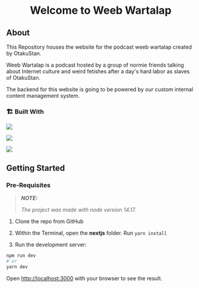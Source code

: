 <div align="center">
    <h1>Welcome to Weeb Wartalap</h1>
</div>

## About
This Repository houses the website for the podcast weeb wartalap created by OtakuStan. 

Weeb Wartalap is a podcast hosted by a group of normie friends talking about Internet culture and weird fetishes after a day's hard labor as slaves of OtakuStan.

The backend for this website is going to be powered by our custom internal content management system.


### 🏗️ Built With

<div>

[<img src="https://img.shields.io/badge/-Next-FFFFFF?style=for-the-badge&labelColor=black&logo=nextdotjs&logoColor=white">](https://nextjs.org/)


[<img src="https://img.shields.io/badge/-SCSS-cc6699?style=for-the-badge&labelColor=black&logo=sass&logoColor=cc6699">](https://sass-lang.com/)


[<img src="https://img.shields.io/badge/-Typescript-007acc?style=for-the-badge&labelColor=black&logo=typescript&logoColor=007acc">](https://www.typescriptlang.org/)

</div>

## Getting Started

### Pre-Requisites
> **_NOTE:_**
>
>_The project was made with node version 14.17._


1. Clone the repo from GitHub
2. Within the Terminal, open the **nextjs** folder. Run `yarn install`

3. Run the development server:

```bash
npm run dev
# or
yarn dev
```

Open [http://localhost:3000](http://localhost:3000) with your browser to see the result.

